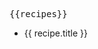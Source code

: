 <script setup>
import { data as recipes } from './recipes.data.js'
</script>

<pre>
{{recipes}}
</pre>

<ul>
  <li v-for="recipe of recipes">
    <a :href="recipe.url">{{ recipe.title }}</a>
  </li>
</ul>
